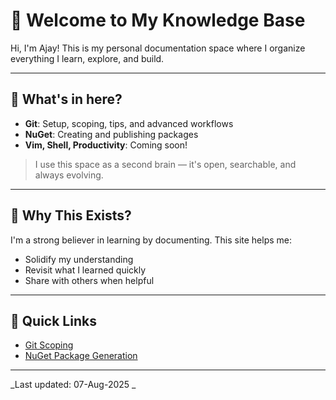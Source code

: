 # 👋 Welcome to My Knowledge Base

Hi, I'm Ajay! This is my personal documentation space where I organize everything I learn, explore, and build.

---

## 🧠 What's in here?

- **Git**: Setup, scoping, tips, and advanced workflows  
- **NuGet**: Creating and publishing packages  
- **Vim, Shell, Productivity**: Coming soon!

> I use this space as a second brain — it's open, searchable, and always evolving.

---

## 🚀 Why This Exists?

I'm a strong believer in learning by documenting. This site helps me:
- Solidify my understanding
- Revisit what I learned quickly
- Share with others when helpful

---

## 📌 Quick Links

- [Git Scoping](git_scoping.md)
- [NuGet Package Generation](nuget_package_generation.md)

---

_Last updated:  07-Aug-2025 _

